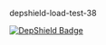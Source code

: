 depshield-load-test-38

[![DepShield Badge](https://cpeters2.dev.depshield.sonatype.org/badges/depshield-load-cpeters2d/depshield-load-test-38/depshield.svg)](https://sonatype.github.io/depshield-github-pages)
